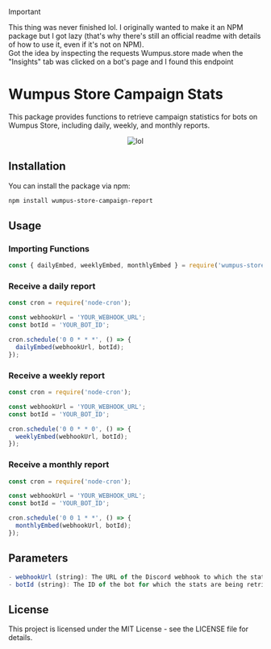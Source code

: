 > [!IMPORTANT]  
> This thing was never finished lol. I originally wanted to make it an NPM package but I got lazy (that's why there's still an official readme with details of how to use it, even if it's not on NPM).
> <br>Got the idea by inspecting the requests Wumpus.store made when the "Insights" tab was clicked on a bot's page and I found this endpoint 

# Wumpus Store Campaign Stats

This package provides functions to retrieve campaign statistics for bots on Wumpus Store, including daily, weekly, and monthly reports.
<p align="center">
  <img src="https://github.com/blurwind/wumpus-store-campaign-report/assets/96443442/3593db5e-2934-4697-8e64-53880c8ffe80" alt="lol">
</p>


## Installation

You can install the package via npm:

```bash
npm install wumpus-store-campaign-report
```

## Usage

### Importing Functions

```js
const { dailyEmbed, weeklyEmbed, monthlyEmbed } = require('wumpus-store-campaign-report');
```

### Receive a daily report

```js
const cron = require('node-cron');

const webhookUrl = 'YOUR_WEBHOOK_URL';
const botId = 'YOUR_BOT_ID';

cron.schedule('0 0 * * *', () => {
  dailyEmbed(webhookUrl, botId);
});
```

### Receive a weekly report

```js
const cron = require('node-cron');

const webhookUrl = 'YOUR_WEBHOOK_URL';
const botId = 'YOUR_BOT_ID';

cron.schedule('0 0 * * 0', () => {
  weeklyEmbed(webhookUrl, botId);
});
```

### Receive a monthly report

```js
const cron = require('node-cron');

const webhookUrl = 'YOUR_WEBHOOK_URL';
const botId = 'YOUR_BOT_ID';

cron.schedule('0 0 1 * *', () => {
  monthlyEmbed(webhookUrl, botId);
});
```

## Parameters

```js
- webhookUrl (string): The URL of the Discord webhook to which the stats will be posted.
- botId (string): The ID of the bot for which the stats are being retrieved.
```

## License

This project is licensed under the MIT License - see the LICENSE file for details.
